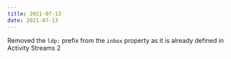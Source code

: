 ```yaml
---
title: 2021-07-13
date: 2021-07-13
---
```


Removed the `ldp:` prefix from the `inbox` property as it is already defined in Activity Streams 2